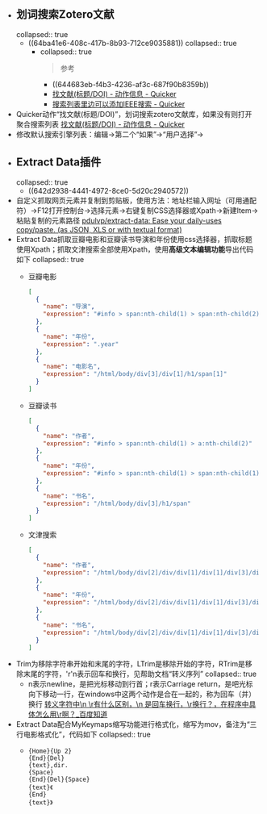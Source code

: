 - ## 划词搜索Zotero文献
  collapsed:: true
	- ((64ba41e6-408c-417b-8b93-712ce9035881))
	  collapsed:: true
		- collapsed:: true
		  >参考
			- ((644683eb-f4b3-4236-af3c-687f90b8359b))
			- [找文献(标题/DOI) - 动作信息 - Quicker](https://getquicker.net/sharedaction?code=bbca1648-696a-48f4-3975-08da71e0d453)
			- [搜索列表里边可以添加IEEE搜索 - Quicker](https://getquicker.net/Common/Topics/ViewTopic/14486)
- Quicker动作“找文献(标题/DOI)”，划词搜索zotero文献库，如果没有则打开聚合搜索列表 [找文献(标题/DOI) - 动作信息 - Quicker](https://getquicker.net/Sharedaction?code=bbca1648-696a-48f4-3975-08da71e0d453)
- 修改默认搜索引擎列表：编辑->第二个“如果”->“用户选择”->
- ## Extract Data插件
  collapsed:: true
	- ((642d2938-4441-4972-8ce0-5d20c2940572))
- 自定义抓取网页元素并复制到剪贴板，使用方法：地址栏输入网址（可用通配符）->F12打开控制台->选择元素->右键复制CSS选择器或Xpath->新建Item->粘贴复制的元素路径 [pdulvp/extract-data: Ease your daily-uses copy/paste. (as JSON, XLS or with textual format)](https://github.com/pdulvp/extract-data)
- Extract Data抓取豆瓣电影和豆瓣读书导演和年份使用css选择器，抓取标题使用Xpath；抓取文津搜索全部使用Xpath，使用**高级文本编辑功能**导出代码如下
  collapsed:: true
	- 豆瓣电影
	  ``` json
	  [
	    {
	      "name": "导演",
	      "expression": "#info > span:nth-child(1) > span:nth-child(2) > a:nth-child(1)"
	    },
	    {
	      "name": "年份",
	      "expression": ".year"
	    },
	    {
	      "name": "电影名",
	      "expression": "/html/body/div[3]/div[1]/h1/span[1]"
	    }
	  ]
	  ```
	- 豆瓣读书
	  ``` json
	  [
	    {
	      "name": "作者",
	      "expression": "#info > span:nth-child(1) > a:nth-child(2)"
	    },
	    {
	      "name": "年份",
	      "expression": "#info > span:nth-child(1) > span:nth-child(1)"
	    },
	    {
	      "name": "书名",
	      "expression": "/html/body/div[3]/h1/span"
	    }
	  ]
	  ```
	- 文津搜索
	  
	  ``` json
	  [
	    {
	      "name": "作者",
	      "expression": "/html/body/div[2]/div/div[1]/div[1]/div[3]/div[3]/a/span"
	    },
	    {
	      "name": "年份",
	      "expression": "/html/body/div[2]/div/div[1]/div[1]/div[3]/div[5]/span[2]"
	    },
	    {
	      "name": "书名",
	      "expression": "/html/body/div[2]/div/div[1]/div[1]/div[3]/div[1]"
	    }
	  ]
	  ```
- Trim为移除字符串开始和末尾的字符，LTrim是移除开始的字符，RTrim是移除末尾的字符，'r'n表示回车和换行，见帮助文档“转义序列”
  collapsed:: true
	- n表示newline，是把光标移动到行首；r表示Carriage return，是吧光标向下移动一行，在windows中这两个动作是合在一起的，称为回车（并）换行 [转义字符中\n \r有什么区别，\n 是回车换行，\r换行？，在程序中具体怎么用\r啊？_百度知道](https://zhidao.baidu.com/question/1959365868719216340.html)
- Extract Data配合MyKeymaps缩写功能进行格式化，缩写为mov，备注为“三行电影格式化”，代码如下
  collapsed:: true
	- ``` ahk
	  {Home}{Up 2}
	  {End}{Del}
	  {text},dir.
	  {Space}
	  {End}{Del}{Space}
	  {text}《
	  {End}
	  {text}》
	  ```